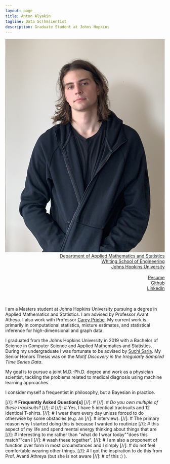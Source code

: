```yaml
---
layout: page
title: Anton Alyakin
tagline: Data Sc(hm)ientist
description: Graduate Student at Johns Hopkins
---
```

<div class="container">
	<div class = "span3">
		<div style="text-align:center"><img src ="assets/pics/anton_alyakin.jpg"/>
		</div>
	</div>
	<div class = "span4">
		<div style="text-align:right">
		<a href="https://engineering.jhu.edu/ams/">Department of Applied Mathematics and Statistics</a><br/>
		<a href="https://engineering.jhu.edu/">Whiting School of Engineering</a><br/>
          	<a href="https://www.jhu.edu/">Johns Hopkins University</a><br/>
		<br/>
		<a href="{{ BASE_PATH }}/assets/AntonAlyakinResume.pdf">Resume</a><br/>
		<a href = "https://github.com/alyakin314">Github</a><br/>
		<a href = "https://www.linkedin.com/in/anton-alyakin-64a58a9b/">LinkedIn</a><br/>
		</div>		
	</div>
</div>

<br/>
<br/>



I am a Masters student at Johns Hopkins University pursuing a degree in Applied Mathematics and Statistics.
I am advised by Professor Avanti Atheya. I also work with  Professor 
[Carey Priebe](https://www.ams.jhu.edu/~priebe/).
My current work is primarily in computational statistics, mixture estimates, and statistical inference for high-dimensional and graph data.

I graduated from the Johns Hopkins University in 2019 with a Bachelor of Science
in Computer Science and Applied Mathematics and Statistics.
During my undergraduate I was fortunate to be advised by
[Suchi Saria](https://suchisaria.jhu.edu/).
My Senior Honors Thesis was on the _Motif Discovery in the Irregularly Sampled Time Series Data_.

My goal is to pursue a joint M.D.-Ph.D. degree and work as a physician scientist, tackling the problems related to medical diagnosis using machine learning approaches.

I consider myself a frequentist in philosophy, but a Bayesian in practice.



[//]: # **Frequently Asked Question[s]**
[//]: # 
[//]: # *Do you own multiple of these tracksuits?*
[//]: # 
[//]: # Yes, I have 5 identical tracksuits and 12 identical T-shirts.
[//]: # I wear them every day unless forced to do otherwise by some obstacles (e.g. an
[//]: # interview).
[//]: # The primary reason why I started doing this is because I wanted to routinize
[//]: # this aspect of my life and spend mental energy thinking about things that are
[//]: # interesting to me rather than \"what do I wear today\"\"does this match\"\"can I
[//]: # wash these together\".
[//]: # I am also a proponent of function over form in most circumstances and I simply
[//]: # do not feel comfortable wearing other things.
[//]: # I got the inspiration to do this from Prof. Avanti Athreya (but she is not aware
[//]: # of this :) ).


<meta name="google-site-verification" content="RSyh9BngNBD54x_kFXhg6Omp_1Zor81oKA0-o91Gs0c" />
